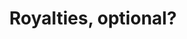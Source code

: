 ---
posted: true
guid: "D018FE07-6136-4B65-B3A5-4C4F0A740E2D"
title: "Royalties, optional?"
subtitle: ""
description: "What happens when the transfer of ownership is tied to the payment of royalties? Tune in as we dive into NFT royalties and the different ways they can be enforced on-chain and off-chain."
time: "2022-08-16 18:00:00 -0500"
itunes-explicit: false
itunes-episode: 37
itunes-episodeType: full

# More info
youtube-full: https://youtu.be/m7tCoR9bEhY
discussion: https://twitter.com/fulldecent/status/1559627176789639168

# Timeline
timeline:
  - seconds: 0
    title: Intro
  - seconds: 62
    title: Beeple's hot note on royalties
  - seconds: 340
    title: ERC-721 -- require payment to SELL an NFT
  - seconds: 441
    title: IRL all transactions are already private
  - seconds: 530
    title: Are auction prices actually public?
  - seconds: 753
    title: Two ways enforce royalties on-chain
  - seconds: 768
    title: Sell no taksies-backsies
  - seconds: 788
    title: Sell large enough increment
  - seconds: 933
    title: Managing at the token contract level
  - seconds: 871
    title: Off-chain enforcement
  - seconds: 896
    title: These are encumberences
  - seconds: 947
    title: HOAs and NFTs
  - seconds: 1038
    title: Are NFTs owned or really licensed?


# File information
enclosure-url: "https://media.phor.net/csh/2022-08-16-episode-37.m4a"
enclosure-length: 23428427
enclosure-type: "audio/x-m4a"
itunes-duration: 1079

# CSH information
badges: []
---